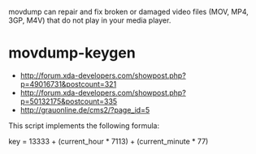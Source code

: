 movdump can repair and fix broken or damaged video files (MOV, MP4, 3GP, M4V) that do not play in your media player.

# movdump-keygen

+ http://forum.xda-developers.com/showpost.php?p=49016731&postcount=321
+ http://forum.xda-developers.com/showpost.php?p=50132175&postcount=335
+ http://grauonline.de/cms2/?page_id=5


This script implements the following formula:

key = 13333 + (current_hour * 7113) + (current_minute * 77)
